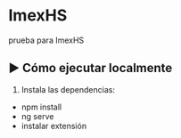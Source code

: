 # ImexHS
prueba para ImexHS

## ▶️ Cómo ejecutar localmente

1. Instala las dependencias:

- npm install
- ng serve
- instalar extensión 